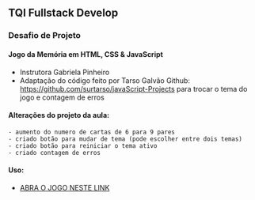 ## TQI Fullstack Develop

### Desafio de Projeto
#### Jogo da Memória em HTML, CSS & JavaScript

- Instrutora Gabriela Pinheiro
- Adaptação do código feito por 
Tarso Galvão Github: https://github.com/surtarso/javaScript-Projects
para trocar o tema do jogo e contagem de erros

#### Alterações do projeto da aula:
    - aumento do numero de cartas de 6 para 9 pares
    - criado botão para mudar de tema (pode escolher entre dois temas)
    - criado botão para reiniciar o tema ativo
    - criado contagem de erros

#### Uso:
- [ABRA O JOGO NESTE LINK](https://github.com/angelitasantos)
